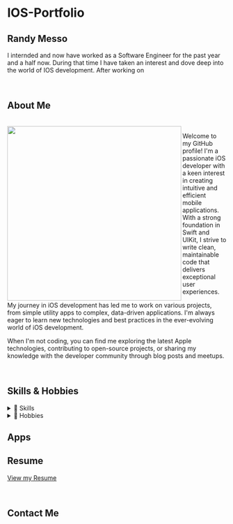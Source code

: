 # IOS-Portfolio

<h2>Randy Messo</h2> 
<p align="left">
I internded and now have worked as a Software Engineer for the past year and a half now. During that time I have taken an interest and dove deep into the world of IOS development. After working on 
</p>

<br>
<h2 align="left">About Me</h2>

<br>

<img align="left" width="400" height="400" src="https://github.com/user-attachments/assets/e73533d5-f895-43b5-a395-180c7d0cd227">

<p align="left">
  Welcome to my GitHub profile! I'm a passionate iOS developer with a keen interest in creating intuitive and efficient mobile applications. With a strong foundation in Swift and UIKit, I strive to write clean, maintainable code that delivers exceptional user experiences.
  
  My journey in iOS development has led me to work on various projects, from simple utility apps to complex, data-driven applications. I'm always eager to learn new technologies and best practices in the ever-evolving world of iOS development.
  
  When I'm not coding, you can find me exploring the latest Apple technologies, contributing to open-source projects, or sharing my knowledge with the developer community through blog posts and meetups.
</p>

<br>

## Skills & Hobbies

<details>
<summary>📱 Skills</summary>

Proficient in Swift with a strong foundation in iOS app development using UIKit and some SwiftUI. Experienced in working with iOS components including Storyboard, database services like Core Data, UserDefaults, and Firebase. Skilled in using Xcode for development and debugging, and familiar with version control using services like Git and GitHub. Familiar with XCTest framework for writing and running unit tests, and experienced in implementing test-driven development (TDD) practices.

</details>

<details>
<summary>🎨 Hobbies</summary>

When I'm not coding, I enjoy:
- Exploring new hiking trails and capturing nature photography
- Experimenting with new recipes in the kitchen, especially fusion cuisines
- Participating in local tech meetups and hackathons
- Reading science fiction novels and discussing them in my book club

</details>

<h2 align="left">Apps</h2>

<h2 align="left">Resume</h2>

<a href="https://github.com/user-attachments/files/17237122/Resume.pdf" target="_blank">View my Resume</a>

<br>

<h2 align="left">Contact Me</h2>

